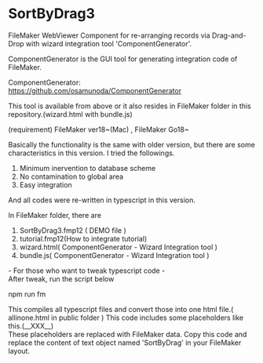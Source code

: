 # SortByDrag3
FileMaker WebViewer Component for re-arranging records via Drag-and-Drop with wizard integration tool   'ComponentGenerator'.  

ComponentGenerator is the GUI tool for generating integration code of FileMaker. 

ComponentGenerator: https://github.com/osamunoda/ComponentGenerator  

This tool is available from above or it also resides in FileMaker folder in this repository.(wizard.html with bundle.js)

(requirement) FileMaker ver18~(Mac) , FileMaker Go18~

Basically the functionality is the same with older version, but there are some characteristics in this version.
I tried the followings.  
1. Minimum inervention to database scheme  
2. No contamination to global area  
3. Easy integration  

And all codes were re-written in typescript in this version.

In FileMaker folder, there are
1. SortByDrag3.fmp12 ( DEMO file )
2. tutorial.fmp12(How to integrate tutorial)
3. wizard.html( ComponentGenerator - Wizard Integration tool )
4. bundle.js( ComponentGenerator - Wizard Integration tool )

\- For those who want to tweak typescript code -  
After tweak, run the script below  

npm run fm  

This compiles all typescript files and convert those into one html file.( allinone.html in public folder )
This code includes some placeholders like this.(\_\_XXX__)  
These placeholders are replaced with FileMaker data.
Copy this code and replace the content of text object named 'SortByDrag' in your FileMaker layout.



